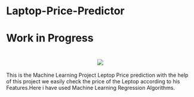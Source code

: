 # Laptop-Price-Predictor
# Work in Progress
<h1 align="center">
 <img src="https://i.ytimg.com/vi/A1eU51jPpXQ/maxresdefault.jpg" />
</h1>
This is the Machine Learning Project Leptop Price prediction  with the help of this project we easily check the price of the Leptop according to his Features.Here i have used Machine Learning Regression Algorithms.
